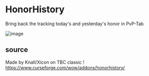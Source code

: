 # HonorHistory
Bring back the tracking today's and yesterday's honor in PvP-Tab

![image](https://github.com/user-attachments/assets/03a8003c-f165-42dc-a6f1-da97afe5ddca)

## source
Made by Knall/Xicon on TBC classic !
https://www.curseforge.com/wow/addons/honorhistory/
